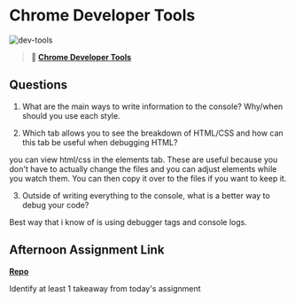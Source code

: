 # Chrome Developer Tools

![dev-tools](https://bcw.blob.core.windows.net/public/img/lesson-images/4571780153354770)

> **📖 [Chrome Developer Tools](https://codeworksacademy.com/fs-student-guide/resources/wk2/03-Chrome-Dev-Tools)**

## Questions

1. What are the main ways to write information to the console? Why/when should you use each style.

2. Which tab allows you to see the breakdown of HTML/CSS and how can this tab be useful when debugging HTML?

you can view html/css in the elements tab. These are useful because you don't have to actually change the files and you can adjust elements while you watch them. You can then copy it over to the files if you want to keep it.

3. Outside of writing everything to the console, what is a better way to debug your code?

Best way that i know of is using debugger tags and console logs.

## Afternoon Assignment Link

**[Repo](https://github.com/JackFox77/icecream-parlor)**

Identify at least 1 takeaway from today's assignment
